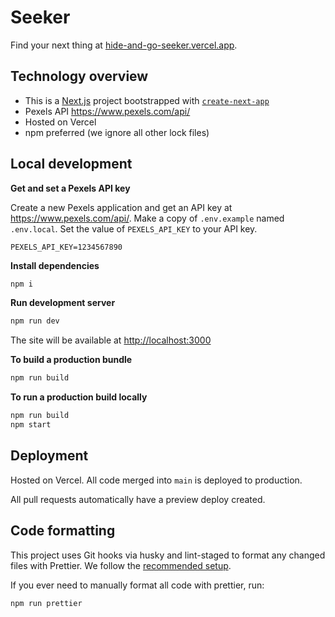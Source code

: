 # Seeker

Find your next thing at [hide-and-go-seeker.vercel.app](https://hide-and-go-seeker.vercel.app/).

## Technology overview

- This is a [Next.js](https://nextjs.org/) project bootstrapped with [`create-next-app`](https://github.com/vercel/next.js/tree/canary/packages/create-next-app)
- Pexels API https://www.pexels.com/api/
- Hosted on Vercel
- npm preferred (we ignore all other lock files)

## Local development

**Get and set a Pexels API key**

Create a new Pexels application and get an API key at https://www.pexels.com/api/. Make a copy of `.env.example` named `.env.local`. Set the value of `PEXELS_API_KEY` to your API key.

```
PEXELS_API_KEY=1234567890
```

**Install dependencies**

```bash
npm i
```

**Run development server**

```bash
npm run dev
```

The site will be available at [http://localhost:3000](http://localhost:3000)

**To build a production bundle**

```bash
npm run build
```

**To run a production build locally**

```bash
npm run build
npm start
```

## Deployment

Hosted on Vercel. All code merged into `main` is deployed to production.

All pull requests automatically have a preview deploy created.

## Code formatting

This project uses Git hooks via husky and lint-staged to format any changed files with Prettier. We follow the [recommended setup](https://prettier.io/docs/en/install#git-hooks).

If you ever need to manually format all code with prettier, run:

```bash
npm run prettier
```
